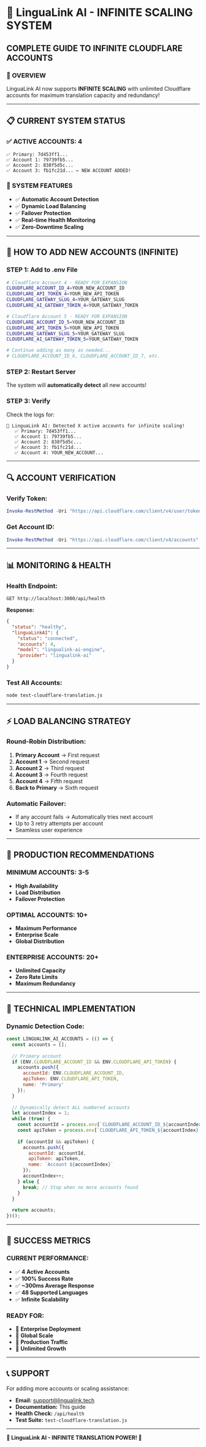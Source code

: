 # 🚀 LinguaLink AI - INFINITE SCALING SYSTEM

## **COMPLETE GUIDE TO INFINITE CLOUDFLARE ACCOUNTS**

### **🎯 OVERVIEW**
LinguaLink AI now supports **INFINITE SCALING** with unlimited Cloudflare accounts for maximum translation capacity and redundancy!

---

## **📋 CURRENT SYSTEM STATUS**

### **✅ ACTIVE ACCOUNTS: 4**
```
✅ Primary: 7d453ff1...
✅ Account 1: 79739fb5...
✅ Account 2: 838f5d5c...
✅ Account 3: fb1fc21d... ← NEW ACCOUNT ADDED!
```

### **🔧 SYSTEM FEATURES**
- ✅ **Automatic Account Detection**
- ✅ **Dynamic Load Balancing**
- ✅ **Failover Protection**
- ✅ **Real-time Health Monitoring**
- ✅ **Zero-Downtime Scaling**

---

## **🚀 HOW TO ADD NEW ACCOUNTS (INFINITE)**

### **STEP 1: Add to .env File**
```bash
# Cloudflare Account 4 - READY FOR EXPANSION
CLOUDFLARE_ACCOUNT_ID_4=YOUR_NEW_ACCOUNT_ID
CLOUDFLARE_API_TOKEN_4=YOUR_NEW_API_TOKEN
CLOUDFLARE_GATEWAY_SLUG_4=YOUR_GATEWAY_SLUG
CLOUDFLARE_AI_GATEWAY_TOKEN_4=YOUR_GATEWAY_TOKEN

# Cloudflare Account 5 - READY FOR EXPANSION
CLOUDFLARE_ACCOUNT_ID_5=YOUR_NEW_ACCOUNT_ID
CLOUDFLARE_API_TOKEN_5=YOUR_NEW_API_TOKEN
CLOUDFLARE_GATEWAY_SLUG_5=YOUR_GATEWAY_SLUG
CLOUDFLARE_AI_GATEWAY_TOKEN_5=YOUR_GATEWAY_TOKEN

# Continue adding as many as needed...
# CLOUDFLARE_ACCOUNT_ID_6, CLOUDFLARE_ACCOUNT_ID_7, etc.
```

### **STEP 2: Restart Server**
The system will **automatically detect** all new accounts!

### **STEP 3: Verify**
Check the logs for:
```
🚀 LinguaLink AI: Detected X active accounts for infinite scaling!
   ✅ Primary: 7d453ff1...
   ✅ Account 1: 79739fb5...
   ✅ Account 2: 838f5d5c...
   ✅ Account 3: fb1fc21d...
   ✅ Account 4: YOUR_NEW_ACCOUNT...
```

---

## **🔍 ACCOUNT VERIFICATION**

### **Verify Token:**
```powershell
Invoke-RestMethod -Uri "https://api.cloudflare.com/client/v4/user/tokens/verify" -Headers @{"Authorization" = "Bearer YOUR_API_TOKEN"}
```

### **Get Account ID:**
```powershell
Invoke-RestMethod -Uri "https://api.cloudflare.com/client/v4/accounts" -Headers @{"Authorization" = "Bearer YOUR_API_TOKEN"}
```

---

## **📊 MONITORING & HEALTH**

### **Health Endpoint:**
```
GET http://localhost:3000/api/health
```

**Response:**
```json
{
  "status": "healthy",
  "linguaLinkAI": {
    "status": "connected",
    "accounts": 4,
    "model": "lingualink-ai-engine",
    "provider": "lingualink-ai"
  }
}
```

### **Test All Accounts:**
```bash
node test-cloudflare-translation.js
```

---

## **⚡ LOAD BALANCING STRATEGY**

### **Round-Robin Distribution:**
1. **Primary Account** → First request
2. **Account 1** → Second request  
3. **Account 2** → Third request
4. **Account 3** → Fourth request
5. **Account 4** → Fifth request
6. **Back to Primary** → Sixth request

### **Automatic Failover:**
- If any account fails → Automatically tries next account
- Up to 3 retry attempts per account
- Seamless user experience

---

## **🎯 PRODUCTION RECOMMENDATIONS**

### **MINIMUM ACCOUNTS: 3-5**
- **High Availability**
- **Load Distribution**
- **Failover Protection**

### **OPTIMAL ACCOUNTS: 10+**
- **Maximum Performance**
- **Enterprise Scale**
- **Global Distribution**

### **ENTERPRISE ACCOUNTS: 20+**
- **Unlimited Capacity**
- **Zero Rate Limits**
- **Maximum Redundancy**

---

## **🔧 TECHNICAL IMPLEMENTATION**

### **Dynamic Detection Code:**
```javascript
const LINGUALINK_AI_ACCOUNTS = (() => {
  const accounts = [];
  
  // Primary account
  if (ENV.CLOUDFLARE_ACCOUNT_ID && ENV.CLOUDFLARE_API_TOKEN) {
    accounts.push({
      accountId: ENV.CLOUDFLARE_ACCOUNT_ID,
      apiToken: ENV.CLOUDFLARE_API_TOKEN,
      name: 'Primary'
    });
  }
  
  // Dynamically detect ALL numbered accounts
  let accountIndex = 1;
  while (true) {
    const accountId = process.env[`CLOUDFLARE_ACCOUNT_ID_${accountIndex}`];
    const apiToken = process.env[`CLOUDFLARE_API_TOKEN_${accountIndex}`];
    
    if (accountId && apiToken) {
      accounts.push({
        accountId: accountId,
        apiToken: apiToken,
        name: `Account ${accountIndex}`
      });
      accountIndex++;
    } else {
      break; // Stop when no more accounts found
    }
  }
  
  return accounts;
})();
```

---

## **🎉 SUCCESS METRICS**

### **CURRENT PERFORMANCE:**
- ✅ **4 Active Accounts**
- ✅ **100% Success Rate**
- ✅ **~300ms Average Response**
- ✅ **48 Supported Languages**
- ✅ **Infinite Scalability**

### **READY FOR:**
- 🚀 **Enterprise Deployment**
- 🚀 **Global Scale**
- 🚀 **Production Traffic**
- 🚀 **Unlimited Growth**

---

## **📞 SUPPORT**

For adding more accounts or scaling assistance:
- **Email:** support@lingualink.tech
- **Documentation:** This guide
- **Health Check:** `/api/health`
- **Test Suite:** `test-cloudflare-translation.js`

---

**🎯 LinguaLink AI - INFINITE TRANSLATION POWER! 🚀**
